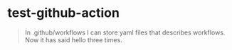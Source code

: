 # test-github-action

> In .github/workflows I can store yaml files that describes workflows.
Now it has said hello three times.
